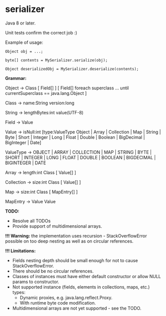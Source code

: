 # serializer

Java 8 or later.

Unit tests confirm the correct job :)

Example of usage:

`Object obj = ...;`

`byte[] contents = MySerializer.serialize(obj);`

`Object deserializedObj = MySerializer.deserialize(contents);`


**Grammar:**

Object -> Class [ Field[] ] [ Field[] foreach superclass ... until currentSuperclass == java.lang.Object ]

Class -> name:String version:long

String -> lengthBytes:int value(UTF-8)

Field -> Value

Value -> isNull:int [type:ValueType Object | Array | Collection | Map | String | Byte | Short | Integer | Long | Float | Double | Boolean | BigDecimal | BigInteger | Date]

ValueType -> OBJECT | ARRAY | COLLECTION | MAP | STRING | BYTE | SHORT | INTEGER | LONG | FLOAT | DOUBLE | BOOLEAN | BIGDECIMAL | BIGINTEGER | DATE

Array -> length:int Class [ Value[] ]

Collection -> size:int Class [ Value[] ]

Map -> size:int Class [ MapEntry[] ]

MapEntry -> Value Value

**TODO:**
- Resolve all TODOs
- Provide support of multidimensional arrays.

**!!! Warning:** the implementation uses recursion - StackOverflowError possible on too deep nesting
    as well as on circular references.

**!!! Limitations:**
- Fields nesting depth should be small enough for not to cause StackOverflowError.
- There should be no circular references.
- Classes of instances must have either default constructor or allow NULL params to constructor.
- Not supported instance (fields, elements in collections, maps, etc.) types:
  - Dynamic proxies, e.g. java.lang.reflect.Proxy.
  - With runtime byte code modification.
- Multidimensional arrays are not yet supported - see the TODO.

